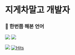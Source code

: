 # 지게차말고 개발자

### :hammer:  한번쯤 해본 언어
<img src="https://img.icons8.com/material/48/000000/python-file.png"/>
<img src="https://img.icons8.com/metro/52/000000/c-plus-plus.png"/>

![](https://img.shields.io/github/followers/wonderfulhuman?label=taehee&style=social)
[![Hits](https://hits.seeyoufarm.com/api/count/incr/badge.svg?url=https%3A%2F%2Fgithub.com%2Fwonderfulhuman&count_bg=%23001AFF&title_bg=%23FF0000&icon=redux.svg&icon_color=%23000000&title=hits&edge_flat=false)](https://hits.seeyoufarm.com)

